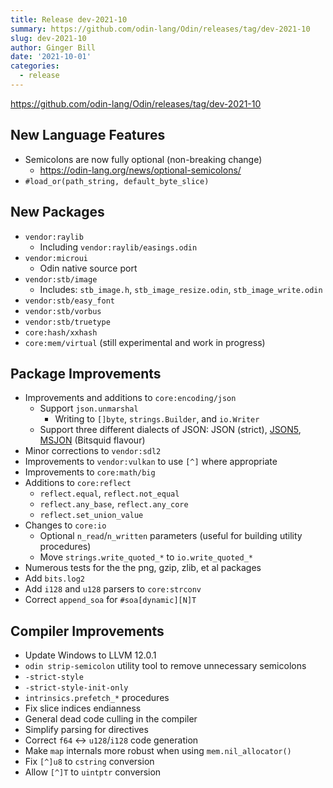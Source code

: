 ```yaml
---
title: Release dev-2021-10
summary: https://github.com/odin-lang/Odin/releases/tag/dev-2021-10
slug: dev-2021-10
author: Ginger Bill
date: '2021-10-01'
categories:
  - release
---
```


https://github.com/odin-lang/Odin/releases/tag/dev-2021-10

## New Language Features
* Semicolons are now fully optional (non-breaking change)
    * https://odin-lang.org/news/optional-semicolons/
* `#load_or(path_string, default_byte_slice)`

## New Packages
* `vendor:raylib`
    * Including `vendor:raylib/easings.odin`
* `vendor:microui`
    * Odin native source port 
* `vendor:stb/image`
    * Includes: `stb_image.h`, `stb_image_resize.odin`, `stb_image_write.odin`
* `vendor:stb/easy_font`
* `vendor:stb/vorbus`
* `vendor:stb/truetype`
* `core:hash/xxhash`
* `core:mem/virtual` (still experimental and work in progress)

## Package Improvements
* Improvements and additions to `core:encoding/json`
    * Support `json.unmarshal`
        * Writing to `[]byte`, `strings.Builder`, and `io.Writer`
    * Support three different dialects of JSON: JSON (strict), [JSON5](https://json5.org/), [MSJON](https://bitsquid.blogspot.com/2009/10/simplified-json-notation.html) (Bitsquid flavour)
* Minor corrections to `vendor:sdl2`
* Improvements to `vendor:vulkan` to use `[^]` where appropriate
* Improvements to `core:math/big`
* Additions to `core:reflect`
    * `reflect.equal`, `reflect.not_equal`
    * `reflect.any_base`, `reflect.any_core`
    * `reflect.set_union_value`
* Changes to `core:io` 
    * Optional `n_read`/`n_written` parameters (useful for building utility procedures)
    * Move `strings.write_quoted_*` to `io.write_quoted_*`
* Numerous tests for the the png, gzip, zlib, et al packages
* Add `bits.log2`
* Add `i128` and `u128` parsers to `core:strconv`
* Correct `append_soa` for `#soa[dynamic][N]T`

## Compiler Improvements
* Update Windows to LLVM 12.0.1
* `odin strip-semicolon` utility tool to remove unnecessary semicolons
* `-strict-style`
* `-strict-style-init-only`
* `intrinsics.prefetch_*` procedures
* Fix slice indices endianness
* General dead code culling in the compiler
* Simplify parsing for directives
* Correct `f64` <-> `u128`/`i128` code generation
* Make `map` internals more robust when using `mem.nil_allocator()`
* Fix `[^]u8` to `cstring` conversion
* Allow `[^]T` to `uintptr` conversion